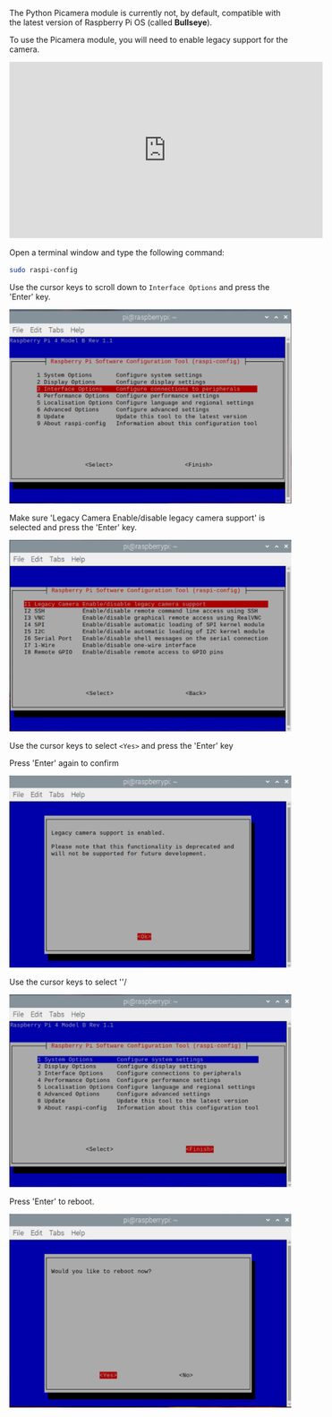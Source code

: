 The Python Picamera module is currently not, by default, compatible with the latest version of Raspberry Pi OS (called **Bullseye**). 

To use the Picamera module, you will need to enable legacy support for the camera.

<iframe width="560" height="315" src="https://www.youtube.com/embed/E7KPSc_Xr24" title="YouTube video player" frameborder="0" allow="accelerometer; autoplay; clipboard-write; encrypted-media; gyroscope; picture-in-picture" allowfullscreen></iframe>

Open a terminal window and type the following command:

```bash
sudo raspi-config
```

Use the cursor keys to scroll down to `Interface Options` and press the 'Enter' key.

![interface options selected](images/interface-options.png)

Make sure 'Legacy Camera Enable/disable legacy camera support' is selected and press the 'Enter' key.

![legacy camera selected](images/enable-legacy.png)

Use the cursor keys to select `<Yes>` and press the 'Enter' key

Press 'Enter' again to confirm

![window with Ok gighlighted for legacy camera support](images/ok.png)

Use the cursor keys to select '<Finish>'/

![finish highlighted](images/finish.png)

Press 'Enter' to reboot.

![restart selected](images/reboot.png)

